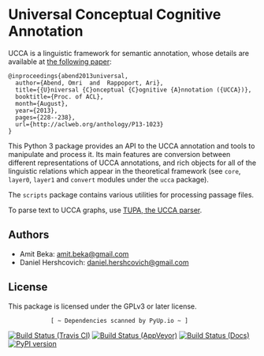 Universal Conceptual Cognitive Annotation
============================
UCCA is a linguistic framework for semantic annotation, whose details
are available at [the following paper](http://www.cs.huji.ac.il/~oabend/papers/ucca_acl.pdf):

    @inproceedings{abend2013universal,
      author={Abend, Omri  and  Rappoport, Ari},
      title={{U}niversal {C}onceptual {C}ognitive {A}nnotation ({UCCA})},
      booktitle={Proc. of ACL},
      month={August},
      year={2013},
      pages={228--238},
      url={http://aclweb.org/anthology/P13-1023}
    }

This Python 3 package provides an API to the UCCA annotation and tools to
manipulate and process it. Its main features are conversion between different
representations of UCCA annotations, and rich objects for all of the linguistic
relations which appear in the theoretical framework (see `core`, `layer0`, `layer1`
and `convert` modules under the `ucca` package).

The `scripts` package contains various utilities for processing passage files.

To parse text to UCCA graphs, use [TUPA, the UCCA parser](http://www.cs.huji.ac.il/~danielh/tupa).


Authors
------
* Amit Beka: amit.beka@gmail.com
* Daniel Hershcovich: daniel.hershcovich@gmail.com


License
-------
This package is licensed under the GPLv3 or later license.

                [ ~ Dependencies scanned by PyUp.io ~ ]
[![Build Status (Travis CI)](https://travis-ci.org/danielhers/ucca.svg?branch=master)](https://travis-ci.org/danielhers/ucca)
[![Build Status (AppVeyor)](https://ci.appveyor.com/api/projects/status/github/danielhers/ucca?svg=true)](https://ci.appveyor.com/project/danielh/ucca)
[![Build Status (Docs)](https://readthedocs.org/projects/ucca/badge/?version=latest)](http://ucca.readthedocs.io/en/latest/)
[![PyPI version](https://badge.fury.io/py/UCCA.svg)](https://badge.fury.io/py/UCCA)
